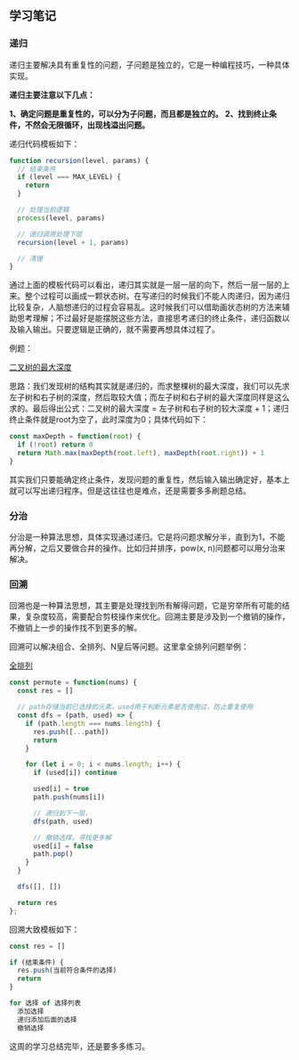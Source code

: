 ## 学习笔记

### 递归

递归主要解决具有重复性的问题，子问题是独立的，它是一种编程技巧，一种具体实现。

**递归主要注意以下几点：**

**1、确定问题是重复性的，可以分为子问题，而且都是独立的。**
**2、找到终止条件，不然会无限循环，出现栈溢出问题。**

递归代码模板如下：

```js
function recursion(level, params) {
  // 结束条件
  if (level === MAX_LEVEL) {
    return
  }

  // 处理当前逻辑
  process(level, params)

  // 递归调用处理下层
  recursion(level + 1, params)

  // 清理
}
```

通过上面的模板代码可以看出，递归其实就是一层一层的向下，然后一层一层的上来。整个过程可以画成一颗状态树。在写递归的时候我们不能人肉递归，因为递归比较复杂，人脑想递归的过程会容易乱。这时候我们可以借助画状态树的方法来辅助思考理解；不过最好是能摆脱这些方法，直接思考递归的终止条件，递归函数以及输入输出。只要逻辑是正确的，就不需要再想具体过程了。

例题：

[二叉树的最大深度](https://leetcode-cn.com/problems/maximum-depth-of-binary-tree/)

思路：我们发现树的结构其实就是递归的，而求整棵树的最大深度，我们可以先求左子树和右子树的深度，然后取较大值；而左子树和右子树的最大深度同样是这么求的。最后得出公式：二叉树的最大深度 = 左子树和右子树的较大深度 + 1；递归终止条件就是root为空了，此时深度为0；具体代码如下：

```js
const maxDepth = function(root) {
  if (!root) return 0
  return Math.max(maxDepth(root.left), maxDepth(root.right)) + 1
}
```

其实我们只要能确定终止条件，发现问题的重复性，然后输入输出确定好，基本上就可以写出递归程序。但是这往往也是难点，还是需要多多刷题总结。

### 分治

分治是一种算法思想，具体实现通过递归。它是将问题求解分半，直到为1，不能再分解，之后又要做合并的操作。比如归并排序，pow(x, n)问题都可以用分治来解决。

### 回溯

回溯也是一种算法思想，其主要是处理找到所有解得问题，它是穷举所有可能的结果，复杂度较高，需要配合剪枝操作来优化。回溯主要是涉及到一个撤销的操作，不撤销上一步的操作找不到更多的解。

回溯可以解决组合、全排列、N皇后等问题。这里拿全排列问题举例：

[全排列](https://leetcode-cn.com/problems/permutations/)

```js
const permute = function(nums) {
  const res = []

  // path存储当前已选择的元素，used用于判断元素是否使用过，防止重复使用
  const dfs = (path, used) => {
    if (path.length === nums.length) {
      res.push([...path])
      return
    }

    for (let i = 0; i < nums.length; i++) {
      if (used[i]) continue

      used[i] = true
      path.push(nums[i])

      // 递归到下一层，
      dfs(path, used)

      // 撤销选择，寻找更多解
      used[i] = false
      path.pop()
    }
  }

  dfs([], [])

  return res
};
```

回溯大致模板如下：

```js
const res = []

if (结束条件) {
  res.push(当前符合条件的选择)
  return
}

for 选择 of 选择列表
  添加选择
  递归添加后面的选择
  撤销选择
```

这周的学习总结完毕，还是要多多练习。